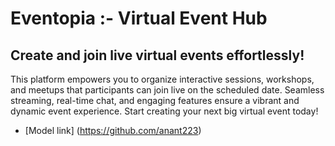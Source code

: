 # Eventopia :- Virtual Event Hub
## Create and join live virtual events effortlessly!
This platform empowers you to organize interactive sessions, workshops, and meetups that participants can join live on the scheduled date. Seamless streaming, real-time chat, and engaging features ensure a vibrant and dynamic event experience. Start creating your next big virtual event today!
- [Model link] (https://github.com/anant223)

